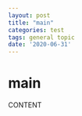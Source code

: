```yaml
---
layout: post
title: "main"
categories: test
tags: general topic
date: '2020-06-31'
---
```


# main

 CONTENT
